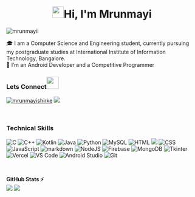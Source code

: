 
<h1 align="center"> <img src="https://raw.githubusercontent.com/MartinHeinz/MartinHeinz/master/wave.gif" width="30px">Hi, I'm Mrunmayi</h1>

<p > <img src="https://komarev.com/ghpvc/?username=mrunmayii&label=Profile%20views&color=0e75b6&style=flat" alt="mrunmayii" /> </p>
🎓 I am a Computer Science and Engineering student, currently pursuing my postgraduate studies at International Institute of Information Technology, Bangalore.<br>
🌱 I’m an Android Developer and a Competitive Programmer<br>

<h3 >Lets Connect<img src="https://raw.githubusercontent.com/ShahriarShafin/ShahriarShafin/main/Assets/handshake.gif" height="32px" style="margin-bottom: -5px;"  > </h3>  
<p >
<a href="https://www.linkedin.com/in/mrunmayishirke/" target="blank"><img src="https://img.shields.io/badge/linkedin-blue?logo=linkedin&logoColor=white&style=for-the-badge" alt="mrunmayishirke" /></a>
<a href="mailto:shirke.mrunmayi@gmail.com" target="_blank">
<img src="https://img.shields.io/badge/Gmail-D14836?style=for-the-badge&logo=gmail&logoColor=white" />
</a>    
</p>
<br>

<h3 >Technical Skills</h3>
<p >
<img alt="C" src="https://img.shields.io/badge/c-%2300599C.svg?style=for-the-badge&logo=c&logoColor=white"/>
<img alt="C++" src="https://img.shields.io/badge/C++-4B68B8?logo=cplusplus&logoColor=white&style=for-the-badge"/>
 <img alt="Kotlin" src="https://img.shields.io/badge/Kotlin-CCA8E0?logo=kotlin&logoColor=white&style=for-the-badge"/>
 <img alt="Java" src="https://img.shields.io/badge/java-%23ED8B00.svg?&style=for-the-badge&logo=java&logoColor=white"/>
 <img alt="Python" src="https://img.shields.io/badge/python-3670A0?style=for-the-badge&logo=python&logoColor=ffdd54"/>
  <img alt="MySQL" src="https://img.shields.io/badge/mysql-%2300f.svg?style=for-the-badge&logo=mysql&logoColor=white" />
 <img alt="HTML" src="https://img.shields.io/badge/html5-%23E34F26.svg?&style=for-the-badge&logo=html5&logoColor=white" />
 <img alt"XML" src="https://img.shields.io/badge/XML-F96815?logo=XML&logoColor=white&style=for-the-badge" />
<img alt="CSS" src="https://img.shields.io/badge/css3-%231572B6.svg?&style=for-the-badge&logo=css3&logoColor=white" />
 <img alt="JavaScript" src="https://img.shields.io/badge/javascript-%23323330.svg?style=for-the-badge&logo=javascript&logoColor=%23F7DF1E"/>
 <img alt="markdown" src="https://img.shields.io/badge/markdown-black?logo=markdown&logoColor=white&style=for-the-badge" />
  <img alt="NodeJS" src="https://img.shields.io/badge/node.js-6DA55F?style=for-the-badge&logo=node.js&logoColor=white" />
 <img alt="Firebase" src="https://img.shields.io/badge/Firebase-ffdd00?style=for-the-badge&logo=firebase&logoColor=orange" />
  <img alt="MongoDB" src="https://img.shields.io/badge/mongodb-6DA55F?style=for-the-badge&logo=mongodb&logoColor=white" />
<img alt="Tkinter" src="https://img.shields.io/badge/Tkinter-red?logo=tkinter&logoColor=white&style=for-the-badge" />
 <img alt="Vercel" src="https://img.shields.io/badge/vercel-%23000000.svg?style=for-the-badge&logo=vercel&logoColor=white" />
<img alt="VS Code" src="https://img.shields.io/badge/Visual_Studio_Code-0088D4?style=for-the-badge&logo=visual%20studio%20code&logoColor=white" />
<img alt="Android Studio" src="https://img.shields.io/badge/Android_Studio-white?style=for-the-badge&logo=androidstudio&logoColor=0077b6" />
<img alt="Git" src="https://img.shields.io/badge/github-%23121011.svg?style=for-the-badge&logo=github&logoColor=white" />
</p>

<br>

<strong>GitHub Stats ⚡</strong>
<br>
<img align="centre" src="https://github-readme-stats.vercel.app/api/?username=Mrunmayii&hide_border=True&show_icons=True&layout=compact&theme=dark" />
<img align="centre" src="https://github-readme-streak-stats.herokuapp.com?user=Mrunmayii&theme=dark&hide_border=true&date_format=M%20j%5B%2C%20Y%5D"/>

